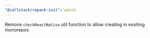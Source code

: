 ```yaml
---
"@callstack/repack-init": patch
---
```


Remove `checkReactNative` util function to allow creating in exsiting monorepos
